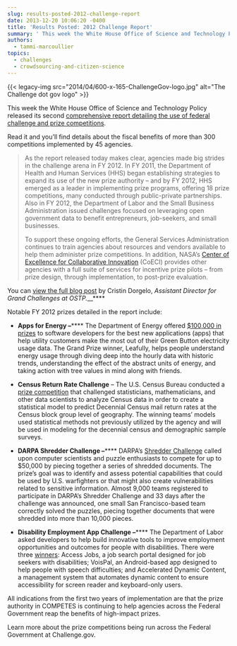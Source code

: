 ```yaml
---
slug: results-posted-2012-challenge-report
date: 2013-12-20 10:06:20 -0400
title: 'Results Posted: 2012 Challenge Report'
summary: ' This week the White House Office of Science and Technology Policy released its second comprehensive report detailing the use of federal challenge and prize competitions. Read it and you’ll find details about the fiscal benefits of more than 300 competitions implemented by 45 agencies. As the report'
authors:
  - tammi-marcoullier
topics:
  - challenges
  - crowdsourcing-and-citizen-science
---
```


{{< legacy-img src="2014/04/600-x-165-ChallengeGov-logo.jpg" alt="The Challenge dot gov logo" >}}

This week the White House Office of Science and Technology Policy released its second <a title="2012 COMPETES report to congress" href="http://www.whitehouse.gov/blog/2013/12/17/continued-progress-engaging-citizen-solvers-through-prizes" target="_blank">comprehensive report detailing the use of federal challenge and prize competitions</a>.

Read it and you’ll find details about the fiscal benefits of more than 300 competitions implemented by 45 agencies.

> As the report released today makes clear, agencies made big strides in the challenge arena in FY 2012. In FY 2011, the Department of Health and Human Services (HHS) began establishing strategies to expand its use of the new prize authority – and by FY 2012, HHS emerged as a leader in implementing prize programs, offering 18 prize competitions, many conducted through public-private partnerships. Also in FY 2012, the Department of Labor and the Small Business Administration issued challenges focused on leveraging open government data to benefit entrepreneurs, job-seekers, and small businesses.
> 
> To support these ongoing efforts, the General Services Administration  continues to train agencies about resources and vendors available to help them administer prize competitions. In addition, NASA’s <a href="http://www.nasa.gov/offices/COECI/" target="_blank">Center of Excellence for Collaborative Innovation</a> (CoECI) provides other agencies with a full suite of services for incentive prize pilots – from prize design, through implementation, to post-prize evaluation.

You can <a href="http://www.whitehouse.gov/blog/2013/12/17/continued-progress-engaging-citizen-solvers-through-prizes" target="_blank">view the full blog post</a> by Cristin Dorgelo, _Assistant Director for Grand Challenges at OSTP.___**** 

Notable FY 2012 prizes detailed in the report include:

  * **Apps for Energy –****** The Department of Energy offered <a href="http://appsforenergy.challenge.gov/" target="_blank">$100,000 in prizes</a> to software developers for the best new applications (apps) that help utility customers make the most out of their Green Button electricity usage data. The Grand Prize winner, Leafully, helps people understand energy usage through diving deep into the hourly data with historic trends, understanding the effect of the abstract units of energy, and taking action with tree values in mind along with friends.

  * **Census Return Rate Challenge** – The U.S. Census Bureau conducted a <a href="http://www.kaggle.com/c/us-census-challenge" target="_blank">prize competition</a> that challenged statisticians, mathematicians, and other data scientists to analyze Census data in order to create a statistical model to predict Decennial Census mail return rates at the Census block group level of geography. The winning teams’ models used statistical methods not previously utilized by the agency and will be used in modeling for the decennial census and demographic sample surveys.

  * **DARPA Shredder Challenge –****** DARPA’s <a href="http://www.darpa.mil/NewsEvents/Releases/2011/12/02_.aspx" target="_blank">Shredder Challenge</a> called upon computer scientists and puzzle enthusiasts to compete for up to $50,000 by piecing together a series of shredded documents. The prize’s goal was to identify and assess potential capabilities that could be used by U.S. warfighters or that might also create vulnerabilities related to sensitive information. Almost 9,000 teams registered to participate in DARPA’s Shredder Challenge and 33 days after the challenge was announced, one small San Francisco-based team correctly solved the puzzles, piecing together documents that were shredded into more than 10,000 pieces.

  * **Disability Employment App Challenge –****** The Department of Labor asked developers to help build innovative tools to improve employment opportunities and outcomes for people with disabilities. There were three <a href="http://disability.challenge.gov/" target="_blank">winners</a>: Access Jobs, a job search portal designed for job seekers with disabilities; VoisPal, an Android-based app designed to help people with speech difficulties; and Accelerated Dynamic Content, a management system that automates dynamic content to ensure accessibility for screen reader and keyboard-only users.

All indications from the first two years of implementation are that the prize authority in COMPETES is continuing to help agencies across the Federal Government reap the benefits of high-impact prizes.

Learn more about the prize competitions being run across the Federal Government at Challenge.gov.

 